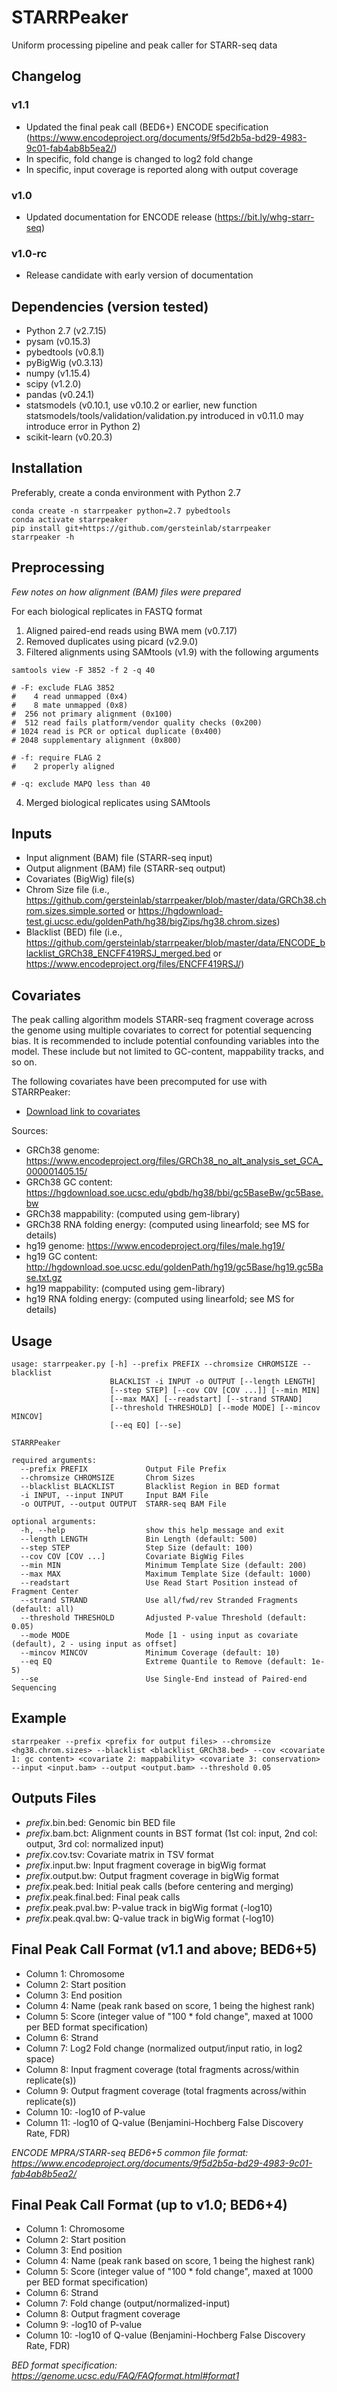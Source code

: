 # STARRPeaker
Uniform processing pipeline and peak caller for STARR-seq data

## Changelog
### v1.1
- Updated the final peak call (BED6+) ENCODE specification (https://www.encodeproject.org/documents/9f5d2b5a-bd29-4983-9c01-fab4ab8b5ea2/)
- In specific, fold change is changed to log2 fold change
- In specific, input coverage is reported along with output coverage

### v1.0
- Updated documentation for ENCODE release (https://bit.ly/whg-starr-seq)

### v1.0-rc
- Release candidate with early version of documentation

## Dependencies (version tested)
* Python 2.7 (v2.7.15)
* pysam (v0.15.3)
* pybedtools (v0.8.1)
* pyBigWig (v0.3.13)
* numpy (v1.15.4)
* scipy (v1.2.0)
* pandas (v0.24.1)
* statsmodels (v0.10.1, use v0.10.2 or earlier, new function statsmodels/tools/validation/validation.py introduced in v0.11.0 may introduce error in Python 2)
* scikit-learn (v0.20.3)

## Installation
Preferably, create a conda environment with Python 2.7
```
conda create -n starrpeaker python=2.7 pybedtools
conda activate starrpeaker
pip install git+https://github.com/gersteinlab/starrpeaker
starrpeaker -h
```

## Preprocessing
*Few notes on how alignment (BAM) files were prepared*

For each biological replicates in FASTQ format

1. Aligned paired-end reads using BWA mem (v0.7.17)
2. Removed duplicates using picard (v2.9.0)
3. Filtered alignments using SAMtools (v1.9) with the following arguments
```
samtools view -F 3852 -f 2 -q 40

# -F: exclude FLAG 3852
#    4 read unmapped (0x4)
#    8 mate unmapped (0x8)
#  256 not primary alignment (0x100)
#  512 read fails platform/vendor quality checks (0x200)
# 1024 read is PCR or optical duplicate (0x400)
# 2048 supplementary alignment (0x800)

# -f: require FLAG 2
#    2 properly aligned

# -q: exclude MAPQ less than 40
```
4. Merged biological replicates using SAMtools

## Inputs
* Input alignment (BAM) file (STARR-seq input)
* Output alignment (BAM) file (STARR-seq output)
* Covariates (BigWig) file(s)
* Chrom Size file (i.e., https://github.com/gersteinlab/starrpeaker/blob/master/data/GRCh38.chrom.sizes.simple.sorted or https://hgdownload-test.gi.ucsc.edu/goldenPath/hg38/bigZips/hg38.chrom.sizes) 
* Blacklist (BED) file (i.e., https://github.com/gersteinlab/starrpeaker/blob/master/data/ENCODE_blacklist_GRCh38_ENCFF419RSJ_merged.bed or https://www.encodeproject.org/files/ENCFF419RSJ/)

## Covariates
The peak calling algorithm models STARR-seq fragment coverage across the genome using multiple covariates to correct for potential sequencing bias. It is recommended to include potential confounding variables into the model. These include but not limited to GC-content, mappability tracks, and so on.

The following covariates have been precomputed for use with STARRPeaker:
* [Download link to covariates](http://gofile.me/4kBY9/EKNVQrVHM)

Sources:
* GRCh38 genome: https://www.encodeproject.org/files/GRCh38_no_alt_analysis_set_GCA_000001405.15/
* GRCh38 GC content: https://hgdownload.soe.ucsc.edu/gbdb/hg38/bbi/gc5BaseBw/gc5Base.bw
* GRCh38 mappability: (computed using gem-library)
* GRCh38 RNA folding energy: (computed using linearfold; see MS for details)
* hg19 genome: https://www.encodeproject.org/files/male.hg19/
* hg19 GC content: http://hgdownload.soe.ucsc.edu/goldenPath/hg19/gc5Base/hg19.gc5Base.txt.gz 
* hg19 mappability: (computed using gem-library)
* hg19 RNA folding energy: (computed using linearfold; see MS for details)

## Usage
```
usage: starrpeaker.py [-h] --prefix PREFIX --chromsize CHROMSIZE --blacklist
                      BLACKLIST -i INPUT -o OUTPUT [--length LENGTH]
                      [--step STEP] [--cov COV [COV ...]] [--min MIN]
                      [--max MAX] [--readstart] [--strand STRAND]
                      [--threshold THRESHOLD] [--mode MODE] [--mincov MINCOV]
                      [--eq EQ] [--se]

STARRPeaker

required arguments:
  --prefix PREFIX             Output File Prefix
  --chromsize CHROMSIZE       Chrom Sizes
  --blacklist BLACKLIST       Blacklist Region in BED format
  -i INPUT, --input INPUT     Input BAM File
  -o OUTPUT, --output OUTPUT  STARR-seq BAM File

optional arguments:
  -h, --help                  show this help message and exit
  --length LENGTH             Bin Length (default: 500)
  --step STEP                 Step Size (default: 100)
  --cov COV [COV ...]         Covariate BigWig Files
  --min MIN                   Minimum Template Size (default: 200)
  --max MAX                   Maximum Template Size (default: 1000)
  --readstart                 Use Read Start Position instead of Fragment Center
  --strand STRAND             Use all/fwd/rev Stranded Fragments (default: all)
  --threshold THRESHOLD       Adjusted P-value Threshold (default: 0.05)
  --mode MODE                 Mode [1 - using input as covariate (default), 2 - using input as offset]
  --mincov MINCOV             Minimum Coverage (default: 10)
  --eq EQ                     Extreme Quantile to Remove (default: 1e-5)
  --se                        Use Single-End instead of Paired-end Sequencing
```

## Example
```
starrpeaker --prefix <prefix for output files> --chromsize <hg38.chrom.sizes> --blacklist <blacklist_GRCh38.bed> --cov <covariate 1: gc content> <covariate 2: mappability> <covariate 3: conservation> --input <input.bam> --output <output.bam> --threshold 0.05
```

## Outputs Files
* *prefix*.bin.bed: Genomic bin BED file
* *prefix*.bam.bct: Alignment counts in BST format (1st col: input, 2nd col: output, 3rd col: normalized input)
* *prefix*.cov.tsv: Covariate matrix in TSV format
* *prefix*.input.bw: Input fragment coverage in bigWig format
* *prefix*.output.bw: Output fragment coverage in bigWig format
* *prefix*.peak.bed: Initial peak calls (before centering and merging)
* *prefix*.peak.final.bed: Final peak calls
* *prefix*.peak.pval.bw: P-value track in bigWig format (-log10)
* *prefix*.peak.qval.bw: Q-value track in bigWig format (-log10)

## Final Peak Call Format (v1.1 and above; BED6+5)
* Column 1: Chromosome
* Column 2: Start position
* Column 3: End position
* Column 4: Name (peak rank based on score, 1 being the highest rank)
* Column 5: Score (integer value of "100 * fold change", maxed at 1000 per BED format specification)
* Column 6: Strand
* Column 7: Log2 Fold change (normalized output/input ratio, in log2 space)
* Column 8: Input fragment coverage (total fragments across/within replicate(s))
* Column 9: Output fragment coverage (total fragments across/within replicate(s))
* Column 10: -log10 of P-value
* Column 11: -log10 of Q-value (Benjamini-Hochberg False Discovery Rate, FDR)

*ENCODE MPRA/STARR-seq BED6+5 common file format: https://www.encodeproject.org/documents/9f5d2b5a-bd29-4983-9c01-fab4ab8b5ea2/*

## Final Peak Call Format (up to v1.0; BED6+4)
* Column 1: Chromosome
* Column 2: Start position
* Column 3: End position
* Column 4: Name (peak rank based on score, 1 being the highest rank)
* Column 5: Score (integer value of "100 * fold change", maxed at 1000 per BED format specification)
* Column 6: Strand
* Column 7: Fold change (output/normalized-input)
* Column 8: Output fragment coverage
* Column 9: -log10 of P-value
* Column 10: -log10 of Q-value (Benjamini-Hochberg False Discovery Rate, FDR)

*BED format specification: https://genome.ucsc.edu/FAQ/FAQformat.html#format1*
